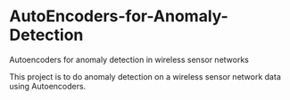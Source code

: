 # AutoEncoders-for-Anomaly-Detection
Autoencoders for anomaly detection in wireless sensor networks

This project is to do anomaly detection on a wireless sensor network data using Autoencoders.


